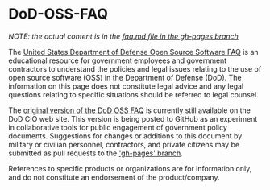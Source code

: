 DoD-OSS-FAQ
===========

_NOTE: the actual content is in the [faq.md file in the gh-pages branch](https://github.com/risacher/DoD-OSS-FAQ/blob/gh-pages/faq.md)_

The [United States Department of Defense Open Source Software
FAQ](http://risacher.github.io/DoD-OSS-FAQ) is an educational resource
for government employees and government contractors to understand the
policies and legal issues relating to the use of open source software
(OSS) in the Department of Defense (DoD). The information on this page
does not constitute legal advice and any legal questions relating to
specific situations should be referred to legal counsel.

The [original version of the DoD OSS
FAQ](http://dodcio.defense.gov/OpenSourceSoftwareFAQ.aspx) is
currently still available on the DoD CIO web site.  This version is
being posted to GitHub as an experiment in collaborative tools for
public engagement of government policy documents.  Suggestions for
changes or additions to this document by military or civilian
personnel, contractors, and private citizens may be submitted as pull
requests to the ['gh-pages'
branch](https://github.com/risacher/DoD-OSS-FAQ/tree/gh-pages).

References to specific products or organizations are for information
only, and do not constitute an endorsement of the product/company.

